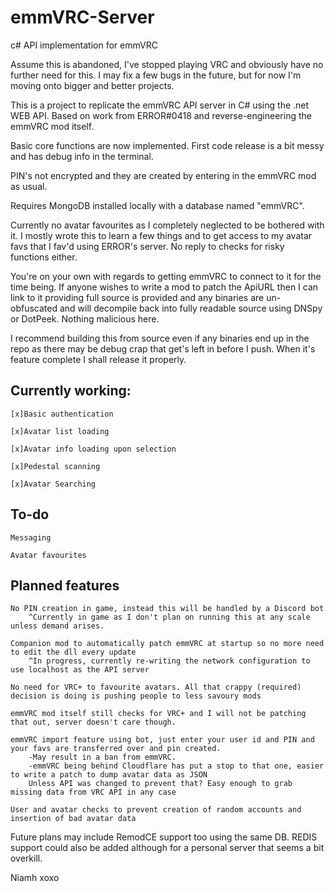 # emmVRC-Server

c# API implementation for emmVRC

Assume this is abandoned, I've stopped playing VRC and obviously have no further need for this. I may fix a few bugs in the future, but for now I'm moving onto bigger and better projects.

This is a project to replicate the emmVRC API server in C# using the .net WEB API. Based on work from ERROR#0418 and reverse-engineering the emmVRC mod itself.

Basic core functions are now implemented. First code release is a bit messy and has debug info in the terminal.

PIN's not encrypted and they are created by entering in the emmVRC mod as usual.

Requires MongoDB installed locally with a database named "emmVRC".

Currently no avatar favourites as I completely neglected to be bothered with it. I mostly wrote this to learn a few things and to get access to my avatar favs that I fav'd using ERROR's server. No reply to checks for risky functions either.

You're on your own with regards to getting emmVRC to connect to it for the time being. If anyone wishes to write a mod to patch the ApiURL then I can link to it providing full source is provided and any binaries are un-obfuscated and will decompile back into fully readable source using DNSpy or DotPeek. Nothing malicious here.

I recommend building this from source even if any binaries end up in the repo as there may be debug crap that get's left in before I push. When it's feature complete I shall release it properly.


## Currently working:
    [x]Basic authentication
    
    [x]Avatar list loading
    
    [x]Avatar info loading upon selection
    
    [x]Pedestal scanning
    
    [x]Avatar Searching
    
## To-do
   
    Messaging
    
    Avatar favourites
    
## Planned features
    No PIN creation in game, instead this will be handled by a Discord bot
        ^Currently in game as I don't plan on running this at any scale unless demand arises.
    
    Companion mod to automatically patch emmVRC at startup so no more need to edit the dll every update
        ^In progress, currently re-writing the network configuration to use localhost as the API server
    
    No need for VRC+ to favourite avatars. All that crappy (required) decision is doing is pushing people to less savoury mods
    
    emmVRC mod itself still checks for VRC+ and I will not be patching that out, server doesn't care though.
    
    emmVRC import feature using bot, just enter your user id and PIN and your favs are transferred over and pin created.
        -May result in a ban from emmVRC.
        -emmVRC being behind Cloudflare has put a stop to that one, easier to write a patch to dump avatar data as JSON
        Unless API was changed to prevent that? Easy enough to grab missing data from VRC API in any case
        
    User and avatar checks to prevent creation of random accounts and insertion of bad avatar data
    

Future plans may include RemodCE support too using the same DB. REDIS support could also be added although for a personal server that seems a bit overkill.


Niamh xoxo
